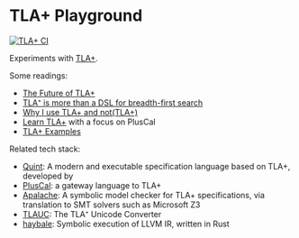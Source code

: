 # TLA+ Playground

[![TLA+ CI](https://github.com/utensil/formal-land/actions/workflows/tla.yml/badge.svg)](https://github.com/utensil/formal-land/actions/workflows/tla.yml)

Experiments with [TLA+](https://lamport.azurewebsites.net/tla/tla.html).

Some readings:

- [The Future of TLA+](https://lamport.azurewebsites.net/tla/future.pdf)
- [TLA⁺ is more than a DSL for breadth-first search](https://ahelwer.ca/post/2024-09-18-tla-bfs-dsl/)
- [Why I use TLA+ and not(TLA+)](https://protocols-made-fun.com/specification/modelchecking/tlaplus/quint/2024/10/05/tla-and-not-tla.html)
- [Learn TLA+](https://www.learntla.com/) with a focus on PlusCal
- [TLA+ Examples](https://github.com/tlaplus/Examples)

Related tech stack:

- [Quint](https://quint-lang.org/): A modern and executable specification language based on TLA+, developed by 
- [PlusCal](https://en.wikipedia.org/wiki/PlusCal): a gateway language to TLA+
- [Apalache](https://apalache-mc.org/): A symbolic model checker for TLA+ specifications, via translation to SMT solvers such as Microsoft Z3
- [TLAUC](https://github.com/tlaplus-community/tlauc): The TLA⁺ Unicode Converter
- [haybale](https://github.com/PLSysSec/haybale): Symbolic execution of LLVM IR, written in Rust